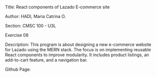 Title: React components of Lazado E-commerce site

Author: HADI, Maria Catrina O. 

Section: CMSC 100 - U3L 

Exercise 08

Description: This program is about designing a new e-commerce website for Lazado using the MERN stack. The focus is on implementing reusable React components to improve modularity. It includes product listings, an add-to-cart feature, and a navigation bar.

Github Page: 


